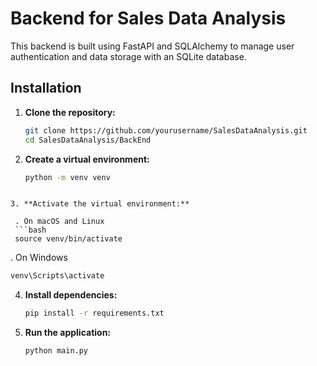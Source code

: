 # Backend for Sales Data Analysis

This backend is built using FastAPI and SQLAlchemy to manage user authentication and data storage with an SQLite database.

## Installation

1. **Clone the repository:**

   ```bash
   git clone https://github.com/yourusername/SalesDataAnalysis.git
   cd SalesDataAnalysis/BackEnd

2. **Create a virtual environment:**

   ```bash
   python -m venv venv
  ```

3. **Activate the virtual environment:**

   . On macOS and Linux
   ```bash
   source venv/bin/activate
   ```

   . On Windows
   
   ```bash
   venv\Scripts\activate
   ```

4. **Install dependencies:**

   ```bash
   pip install -r requirements.txt
   ```

5. **Run the application:**

   ```bash
   python main.py
   ```